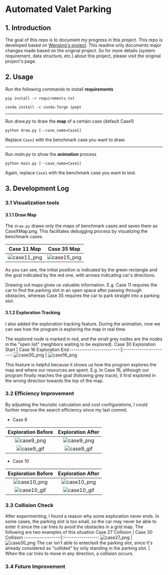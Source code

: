 # Automated Valet Parking
## 1. Introduction
The goal of this repo is to document my progress in this project.
This repo is developed based on [Wenqing's project](https://github.com/wenqing-2021/AutomatedValetParking). This readme only documents major changes made based on the original project. So for more details (system requirement, data structure, etc.) about this project, please visit the original project's page.

## 2. Usage
Run the following commands to install **requirements**
```
pip install -r requirements.txt

conda install -c conda-forge ipopt
```
---
Run *draw.py* to draw the **map** of a certain case (default Case1)
```
python draw.py [--case_name=Case1]
```
Replace `Case1` with the benchmark case you want to draw.

---
Run *main.py* to show the **animation** process
```
python main.py [--case_name=Case1]
```
Again, replace `Case1` with the benchmark case you want to test.

## 3. Development Log

### 3.1 Visualization tools
#### 3.1.1 Draw Map
The `draw.py` draws only the maps of benchmark cases and saves them as CaseXMap.png. This facilitates debugging process by visualizing the benchmark cases.

Case 11 Map             |  Case 35 Map
:----------------------:|:----------------------:
![case11_png](pictures/Case11Map.png "Case 11 Map") | ![case15_png](pictures/Case35Map.png "Case 35 Map")

As you can see, the initial position is indicated by the green rectangle and the goal indicated by the red one, with arrows indicating car's directions.

Drawing out maps gives us valuable information. E.g. Case 11 requires the car to find the parking slot in an open space after passing through obstacles, whereas Case 35 requires the car to park straight into a parking slot.

#### 3.1.2 Exploration Tracking
I also added the exploration tracking feature. During the animation, now we can see how the program is exploring the map in real time. 

The explored node is marked in red, and the small grey nodes are the nodes in the "open list" (neighbors waiting to be explored). 
Case 30 Exploration Start |  Case 16 Exploration End
:------------------------:|:----------------------:
![case30_png](pictures/Case30_Explore.png "Case 30 Exploration Start") | ![case16_png](pictures/Case16.png "Case 16 Exploration End")

This feature is helpful because it shows us how the program explores the map and where our resources are spent. E.g. In Case 16, although our program finally reaches the goal (following grey trace), it first explored in the wrong direction towards the top of the map.

### 3.2 Efficiency Improvement
By adjusting the heuristic calculation and cost configurations, I could further improve the search efficiency since my last commit.
- Case 9

Exploration Before | Exploration After
:-----------------:|:-----------------:
![case9_png](pictures/Case9_ORG.png "Exploration Before") | ![case9_png](pictures/Case9.png "Exploration After")
![case9_gif](pictures/Case9_ORG.gif "Animation Before") | ![case9_gif](pictures/Case9.gif "Animation After")

- Case 10

Exploration Before | Exploration After
:-----------------:|:-----------------:
![case10_png](pictures/Case10_ORG.png "Exploration Before") | ![case10_png](pictures/Case10.png "Exploration After")
![case10_gif](pictures/Case10_ORG.gif "Animation Before") | ![case10_gif](pictures/Case10.gif "Animation After")

### 3.3 Collision Check
After experimenting, I found a reason why some exploration never ends. In some cases, the parking slot is too small, so the car may never be able to enter it since the car tries to avoid the obstacles in a grid map. The following are two examples of this situation
Case 27 Collision | Case 30 Collision
:-----------------:|:-----------------:
![case27_png](pictures/Case27.png "Case 27 Collision") | ![case30_png](pictures/Case30.png "Case 30 Collision")
The car isn't able to enter/exit the parking slot, since it's already considered as "collided" by only standing in the parking slot. | When the car tries to move in any direction, a collision occurs.

### 3.4 Future Improvement

